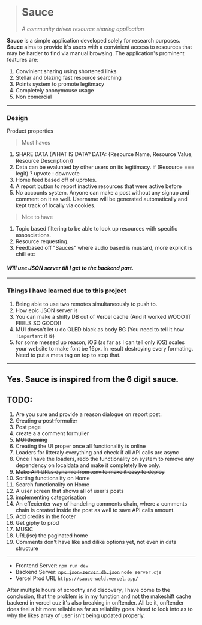 
> # Sauce
>*A community driven resource sharing application*

**Sauce** is a simple application developed solely for research purposes. **Sauce** aims to provide it's users
with a convinient access to resources that may be harder to find via manual browsing.
The application's prominent features are:
1) Convinient sharing using shortened links
2) Stellar and blazing fast resource searching 
3) Points system to promote legitmacy
4) Completely anonymouse usage
5) Non comercial
---
### **Design**
Product properties
>Must haves
1) SHARE DATA (WHAT IS DATA? DATA: {Resource Name, Resource Value, Resource Description})
2) Data can be evalunted by other users on its legitimacy.
if (Resource === legit) ? upvote : downvote
3) Home feed based off of uprotes.
4) A report button to report inactive resources that were active before
5) No accounts system. Anyone can make a post without any signup and comment on it as well. Username will be generated automatically and kept track of locally via cookies.
>Nice to have
1) Topic based filtering to be able to look up resources with specific assosciations.
2) Resource requesting.
3) Feedbased off "Sauces" where audio based is mustard, more explicit is chili etc

#### *Will use JSON server till I get to the backend part.*
---
### Things I have learned due to this project
1) Being able to use two remotes simultaneously to push to.
2) How epic JSON server is
3) You can make a shitty DB out of Vercel cache (And it worked WOOO IT FEELS SO GOOD)!
4) MUI doesn't let u do OLED black as body BG (You need to tell it how ```!important``` it is)
5) for some messed up reason, iOS (as far as I can tell only iOS) scales your website to make font be 16px. In result destroying every formating. Need to put a meta tag on top to stop that. 
---
Yes. Sauce is inspired from the 6 digit sauce. 
---
## TODO:
1) Are you sure and provide a reason dialogue on report post.
2) <del>Creating a post formulier</del>
3) Post page
4) create a a comment formulier
5) <del>MUI theming</del>
6) Creating the UI proper once all functionality is online
7) Loaders for litteraly everything and check if all API calls are async
8) Once I have the loaders, redo the functionality on system to remove any dependency on localdata and make it completely live only.
9) <del>Make API URLs dynamic from .env to make it easy to deploy</del>
10) Sorting functionality on Home
11) Search functionality on Home
12) A user screen that shows all of user's posts
13) implementing categorisation
14) An effecienter way of handeling comments chain, where a comments chain is created inside the post as well to save API calls amount.
15) Add credits in the footer
16) Get giphy to prod
17) MUSIC
18) <del> URL(ise) the paginated home</del>
19) Comments don't have like and dilike options yet, not even in data structure
   
---

- Frontend Server: 
``` npm run dev ```
- Backend Server:
<del>``` npx json-server db.json ```</del>
```node server.cjs```
- Vercel Prod URL
```https://sauce-weld.vercel.app/```


After multiple hours of scrootny and discovery, I have come to the conclusion, that the problem is in 
my function and not the makeshift cache backend in vercel cuz it's also breaking in onRender.
All be it, onRender does feel a bit more reliable as far as reliablity goes.
Need to look into as to why the likes array of user isn't being updated properly.
